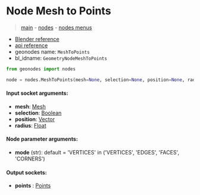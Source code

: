 # Node Mesh to Points

> [main](../structure.md) - [nodes](nodes.md) - [nodes menus](nodes_menus.md)

- [Blender reference](https://docs.blender.org/manual/en/latest/modeling/geometry_nodes/mesh/mesh_to_points.html)
- [api reference](https://docs.blender.org/api/current/bpy.types.GeometryNodeMeshToPoints.html)
- geonodes name: `MeshToPoints`
- bl_idname: `GeometryNodeMeshToPoints`

```python
from geonodes import nodes

node = nodes.MeshToPoints(mesh=None, selection=None, position=None, radius=None, mode='VERTICES')
```

#### Input socket arguments:

- **mesh**: [Mesh](Mesh.md)
- **selection**: [Boolean](Boolean.md)
- **position**: [Vector](Vector.md)
- **radius**: [Float](Float.md)

#### Node parameter arguments:

- **mode** (str): default = 'VERTICES' in ('VERTICES', 'EDGES', 'FACES', 'CORNERS')

#### Output sockets:

- **points** : [Points](Points.md)

